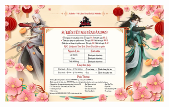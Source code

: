 
![ảnh](https://raw.githubusercontent.com/jxdelo/web/main/news/Thong%20bao%20su%20kien%20tet%20nguyen%20dan%202023/IMG_20230114_121144.jpg)
